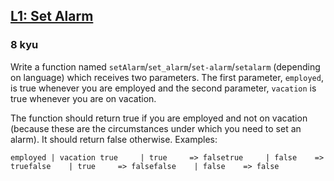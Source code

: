 <h2><a href=https://www.codewars.com/kata/568dcc3c7f12767a62000038/train/javascript target="_blank">L1: Set Alarm</a></h2><h3>8 kyu</h3><p>Write a function named <code>setAlarm</code>/<code>set_alarm</code>/<code>set-alarm</code>/<code>setalarm</code> (depending on language) which receives two parameters. The first parameter, <code>employed</code>, is true whenever you are employed and the second parameter, <code>vacation</code> is true whenever you are on vacation.</p><p>The function should return true if you are employed and not on vacation (because these are the circumstances under which you need to set an alarm). It should return false otherwise. Examples:</p><pre><code>employed | vacation true     | true     =&gt; falsetrue     | false    =&gt; truefalse    | true     =&gt; falsefalse    | false    =&gt; false</code></pre>